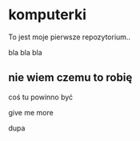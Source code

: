 # komputerki

To jest moje pierwsze repozytorium..

bla bla bla
 ## nie wiem czemu to robię
 
 coś tu powinno być


give me more

dupa
